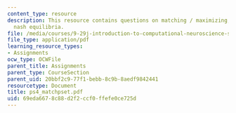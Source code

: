 ```yaml
---
content_type: resource
description: This resource contains questions on matching / maximizing,and pure strategy
  nash equilibria.
file: /media/courses/9-29j-introduction-to-computational-neuroscience-spring-2004/69eda6678c88d2f2ccf0ffefe0ce725d_ps4_matchpset.pdf
file_type: application/pdf
learning_resource_types:
- Assignments
ocw_type: OCWFile
parent_title: Assignments
parent_type: CourseSection
parent_uid: 20bbf2c9-77f1-bebb-8c9b-8aedf9842441
resourcetype: Document
title: ps4_matchpset.pdf
uid: 69eda667-8c88-d2f2-ccf0-ffefe0ce725d
---
```

